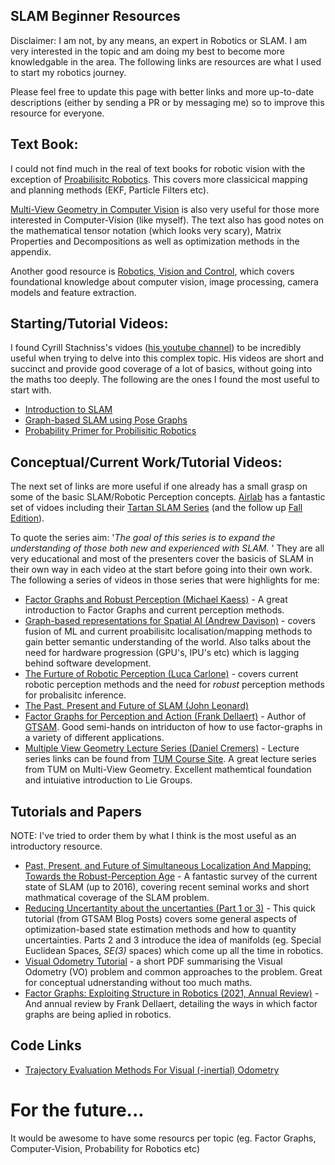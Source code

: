 ## SLAM Beginner Resources
Disclaimer: I am not, by any means, an expert in Robotics or SLAM. I am very interested in the topic and am doing my best to become more knowledgable in the area. The following links are resources are what I used to start my robotics journey. 

Please feel free to update this page with better links and more up-to-date descriptions (either by sending a PR or by messaging me) so to improve this resource for everyone. 
## Text Book:
I could not find much in the real of text books for robotic vision with the exception of [Proabilisitc Robotics](https://docs.ufpr.br/~danielsantos/ProbabilisticRobotics.pdf). This covers more classicical mapping and planning methods (EKF, Particle Filters etc).

[Multi-View Geometry in Computer Vision](http://www.r-5.org/files/books/computers/algo-list/image-processing/vision/Richard_Hartley_Andrew_Zisserman-Multiple_View_Geometry_in_Computer_Vision-EN.pdf) is also very useful for those more interested in Computer-Vision (like myself). The text also has good notes on the mathematical tensor notation (which looks very scary), Matrix Properties and Decompositions as well as optimization methods in the appendix. 

Another good resource is [Robotics, Vision and Control](https://link.springer.com/book/10.1007%2F978-3-319-54413-7), which covers foundational knowledge about computer vision, image processing, camera models and feature extraction.

## Starting/Tutorial Videos:
I found Cyrill Stachniss's vidoes ([his youtube channel](https://www.youtube.com/channel/UCi1TC2fLRvgBQNe-T4dp8Eg)) to be incredibly useful when trying to delve into this complex topic. His videos are short and succinct and provide good coverage of a lot of basics, without going into the maths too deeply. The following are the ones I found the most useful to start with. 
- [Introduction to SLAM](https://www.youtube.com/watch?v=0I30M6yTklo)
- [Graph-based SLAM using Pose Graphs](https://www.youtube.com/watch?v=uHbRKvD8TWg&t=2912s)
- [Probability Primer for Probilisitic Robotics](https://www.youtube.com/watch?v=JS5ndD8ans4)

## Conceptual/Current Work/Tutorial Videos:
The next set of links are more useful if one already has a small grasp on some of the basic SLAM/Robotic Perception concepts. [Airlab](https://www.youtube.com/c/AirLab) has a fantastic set of vidoes including their [Tartan SLAM Series](https://www.youtube.com/playlist?list=PLpJxwrRy4QbvkeWEkSSBhny4C2FhvQ08i) (and the follow up [Fall Edition](https://www.youtube.com/playlist?list=PLpJxwrRy4QbsO3_0rPH9n6SkR55KaNF28)).

To quote the series aim: '_The goal of this series is to expand the understanding of those both new and experienced with SLAM._ '
 They are all very educational and most of the presenters cover the basicis of SLAM in their own way in each video at the start before going into their own work. The following a series of videos in those series that were highlights for me:

- [Factor Graphs and Robust Perception (Michael Kaess)](https://www.youtube.com/watch?v=JmR2YpkLNt0&t=3608s) - A great introduction to Factor Graphs and current perception methods.
- [Graph-based representations for Spatial AI (Andrew Davison)](https://www.youtube.com/watch?v=svzQgfkrxZc&t=2407s) - covers fusion of ML and current proabilisitc localisation/mapping methods to gain better semantic understanding of the world. Also talks about the need for hardware progression (GPU's, IPU's etc) which is lagging behind software development. 
- [The Furture of Robotic Perception (Luca Carlone)](https://www.youtube.com/watch?v=j5g3efgdjRg) - covers current robotic perception methods and the need for _robust_ perception methods for probalisitc inference.
- [The Past, Present and Future of SLAM (John Leonard)](https://www.youtube.com/watch?v=FH6suW6_A5U)
- [Factor Graphs for Perception and Action (Frank Dellaert)](https://www.youtube.com/watch?v=tm4E1o11kGo&t=2s) - Author of [GTSAM](https://gtsam.org/). Good semi-hands on intriducton of how to use factor-graphs in a variety of different applications. 
- [Multiple View Geometry Lecture Series (Daniel Cremers)](https://www.youtube.com/watch?v=RDkwklFGMfo) - Lecture series links can be found from [TUM Course Site](https://vision.in.tum.de/teaching/online/mvg). A great lecture series from TUM on Multi-View Geometry. Excellent mathemtical foundation and intuiative introduction to Lie Groups.

## Tutorials and Papers
NOTE: I've tried to order them by what I think is the most useful as an introductory resource.  
- [Past, Present, and Future of Simultaneous Localization And Mapping: Towards the Robust-Perception Age](https://arxiv.org/abs/1606.05830) - A fantastic survey of the current state of SLAM (up to 2016), covering recent seminal works and short mathmatical coverage of the SLAM problem. 
- [Reducing Uncertantity about the uncertanties (Part 1 or 3)](https://gtsam.org/2021/02/23/uncertainties-part1.html) - This quick tutorial (from GTSAM Blog Posts) covers some general aspects of optimization-based state estimation methods and how to quantity uncertainties. Parts 2 and 3 introduce the idea of manifolds (eg. Special Euclidean Spaces, _SE(3)_ spaces) which come up all the time in robotics. 
- [Visual Odometry Tutorial](https://www.google.com/url?sa=t&rct=j&q=&esrc=s&source=web&cd=&cad=rja&uact=8&ved=2ahUKEwjVjdqr-4X1AhXPS2wGHUd1BgMQFnoECAoQAQ&url=http%3A%2F%2Frpg.ifi.uzh.ch%2Fdocs%2FVO_Part_I_Scaramuzza.pdf&usg=AOvVaw3WBC4NwekCt620kHrdolAQ) - a short PDF summarising the Visual Odometry (VO) problem and common approaches to the problem. Great for conceptual udnerstanding without too much maths.
- [Factor Graphs: Exploiting Structure in Robotics (2021, Annual Review)](https://www.annualreviews.org/doi/abs/10.1146/annurev-control-061520-010504?journalCode=control) - And annual review by Frank Dellaert, detailing the ways in which factor graphs are being aplied in robotics.


## Code Links

- [Trajectory Evaluation Methods For Visual (-inertial) Odometry](https://github.com/uzh-rpg/rpg_trajectory_evaluation)

# For the future...
It would be awesome to have some resourcs per topic (eg. Factor Graphs, Computer-Vision, Probability for Robotics etc)
